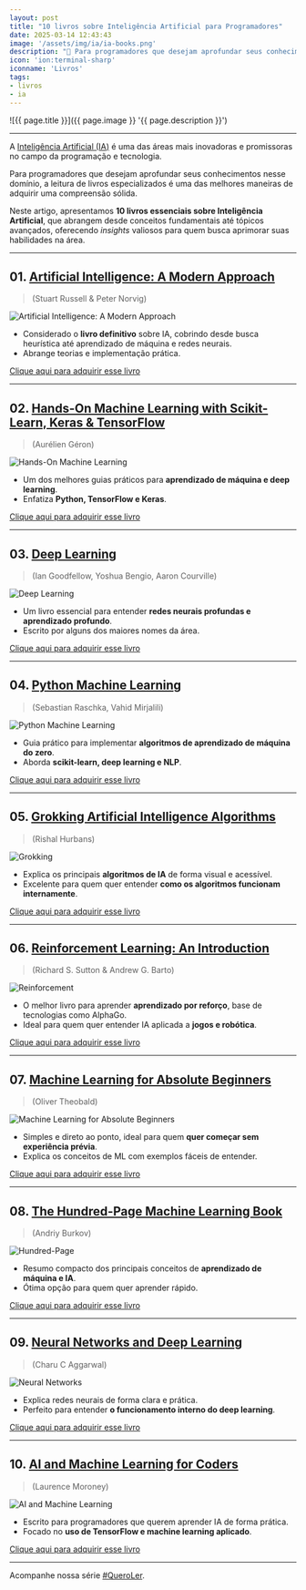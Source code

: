 ```yaml
---
layout: post
title: "10 livros sobre Inteligência Artificial para Programadores"
date: 2025-03-14 12:43:43
image: '/assets/img/ia/ia-books.png'
description: "🚀 Para programadores que desejam aprofundar seus conhecimentos nesse domínio."
icon: 'ion:terminal-sharp'
iconname: 'Livros'
tags:
- livros
- ia
---
```


![{{ page.title }}]({{ page.image }} '{{ page.description }}')

---

A [Inteligência Artificial (IA)](https://terminalroot.com.br/tags#ia) é uma das áreas mais inovadoras e promissoras no campo da programação e tecnologia. 

Para programadores que desejam aprofundar seus conhecimentos nesse domínio, a leitura de livros especializados é uma das melhores maneiras de adquirir uma compreensão sólida. 

Neste artigo, apresentamos **10 livros essenciais sobre Inteligência Artificial**, que abrangem desde conceitos fundamentais até tópicos avançados, oferecendo *insights* valiosos para quem busca aprimorar suas habilidades na área.

---

## 01. [Artificial Intelligence: A Modern Approach](https://amzn.to/426UWQD)
> (Stuart Russell & Peter Norvig)  

![Artificial Intelligence: A Modern Approach](/assets/img/ia/ia-livros/1.jpg) 

<!--📌 **Por que ler?**-->  
- Considerado o **livro definitivo** sobre IA, cobrindo desde busca heurística até aprendizado de máquina e redes neurais.  
- Abrange teorias e implementação prática.  

<a href="https://amzn.to/426UWQD" class="btn btn-danger btn-lg">Clique aqui para adquirir esse livro</a>

---

## 02. [Hands-On Machine Learning with Scikit-Learn, Keras & TensorFlow](https://amzn.to/4iwqZPG)
> (Aurélien Géron)  

![Hands-On Machine Learning](/assets/img/ia/ia-livros/2.jpg) 

<!--📌 **Por que ler?**-->  
- Um dos melhores guias práticos para **aprendizado de máquina e deep learning**.  
- Enfatiza **Python, TensorFlow e Keras**.  

<a href="https://amzn.to/4iwqZPG" class="btn btn-danger btn-lg">Clique aqui para adquirir esse livro</a>

---

## 03. [Deep Learning](https://amzn.to/41SToIy)
> (Ian Goodfellow, Yoshua Bengio, Aaron Courville)  

![Deep Learning](/assets/img/ia/ia-livros/3.jpg) 

<!--📌 **Por que ler?**-->  
- Um livro essencial para entender **redes neurais profundas e aprendizado profundo**.  
- Escrito por alguns dos maiores nomes da área.  

<a href="https://amzn.to/41SToIy" class="btn btn-danger btn-lg">Clique aqui para adquirir esse livro</a>

---

## 04. [Python Machine Learning](https://amzn.to/4kJ2G2y)
> (Sebastian Raschka, Vahid Mirjalili)  

![Python Machine Learning](/assets/img/ia/ia-livros/4.jpg) 

<!--📌 **Por que ler?**-->  
- Guia prático para implementar **algoritmos de aprendizado de máquina do zero**.  
- Aborda **scikit-learn, deep learning e NLP**.  

<a href="https://amzn.to/4kJ2G2y" class="btn btn-danger btn-lg">Clique aqui para adquirir esse livro</a>

---

## 05. [Grokking Artificial Intelligence Algorithms](https://amzn.to/41sqD5C)
> (Rishal Hurbans) 

![Grokking](/assets/img/ia/ia-livros/5.jpg) 

<!--📌 **Por que ler?**-->  
- Explica os principais **algoritmos de IA** de forma visual e acessível.  
- Excelente para quem quer entender **como os algoritmos funcionam internamente**.  

<a href="https://amzn.to/41sqD5C" class="btn btn-danger btn-lg">Clique aqui para adquirir esse livro</a>

---

## 06. [Reinforcement Learning: An Introduction](https://amzn.to/4bTRRqp)
> (Richard S. Sutton & Andrew G. Barto)  

![Reinforcement](/assets/img/ia/ia-livros/6.jpg)

<!--📌 **Por que ler?**-->  
- O melhor livro para aprender **aprendizado por reforço**, base de tecnologias como AlphaGo.  
- Ideal para quem quer entender IA aplicada a **jogos e robótica**.  

<a href="https://amzn.to/4bTRRqp" class="btn btn-danger btn-lg">Clique aqui para adquirir esse livro</a>

---

## 07. [Machine Learning for Absolute Beginners](https://amzn.to/3DH4qJ3)
> (Oliver Theobald)  

![Machine Learning for Absolute Beginners](/assets/img/ia/ia-livros/7.jpg)

<!--📌 **Por que ler?**-->  
- Simples e direto ao ponto, ideal para quem **quer começar sem experiência prévia**.  
- Explica os conceitos de ML com exemplos fáceis de entender.  

<a href="https://amzn.to/3DH4qJ3" class="btn btn-danger btn-lg">Clique aqui para adquirir esse livro</a>

---

## 08. [The Hundred-Page Machine Learning Book](https://amzn.to/3FGfbf8)
> (Andriy Burkov)  

![Hundred-Page](/assets/img/ia/ia-livros/8.jpg)

<!--📌 **Por que ler?**-->  
- Resumo compacto dos principais conceitos de **aprendizado de máquina e IA**.  
- Ótima opção para quem quer aprender rápido.  

<a href="https://amzn.to/3FGfbf8" class="btn btn-danger btn-lg">Clique aqui para adquirir esse livro</a>

---

## 09. [Neural Networks and Deep Learning](https://amzn.to/4iwuwNW)
> (Charu C Aggarwal)  

![Neural Networks](/assets/img/ia/ia-livros/9.jpg)

<!--📌 **Por que ler?**-->  
- Explica redes neurais de forma clara e prática.  
- Perfeito para entender **o funcionamento interno do deep learning**.  

<a href="https://amzn.to/4iwuwNW" class="btn btn-danger btn-lg">Clique aqui para adquirir esse livro</a>

---

## 10. [AI and Machine Learning for Coders](https://amzn.to/4i7eYAd)
> (Laurence Moroney) 
<!--📌 **Por que ler?**-->  

![AI and Machine Learning](/assets/img/ia/ia-livros/10.jpg) 

- Escrito para programadores que querem aprender IA de forma prática.  
- Focado no **uso de TensorFlow e machine learning aplicado**.  

<a href="https://amzn.to/4i7eYAd" class="btn btn-danger btn-lg">Clique aqui para adquirir esse livro</a>

---

Acompanhe nossa série [#QueroLer](https://terminalroot.com.br/tags#livros).

